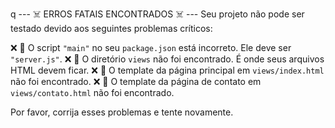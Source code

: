 q
--- ☠️ ERROS FATAIS ENCONTRADOS ☠️ ---
Seu projeto não pode ser testado devido aos seguintes problemas críticos:

❌ 🎯 O script `"main"` no seu `package.json` está incorreto. Ele deve ser `"server.js"`.
❌ 📁 O diretório `views` não foi encontrado. É onde seus arquivos HTML devem ficar.
❌ 📄 O template da página principal em `views/index.html` não foi encontrado.
❌ 📄 O template da página de contato em `views/contato.html` não foi encontrado.

Por favor, corrija esses problemas e tente novamente.
